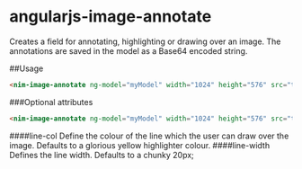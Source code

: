 angularjs-image-annotate
========================

Creates a field for annotating, highlighting or drawing over an image. The annotations are saved in the model as a Base64 encoded string.

##Usage
````html
<nim-image-annotate ng-model="myModel" width="1024" height="576" src="test.png" />
````
###Optional attributes
````html
<nim-image-annotate ng-model="myModel" width="1024" height="576" src="test.png" line-col="#F00" line-width="10" />
````
####line-col
Define the colour of the line which the user can draw over the image. Defaults to a glorious yellow highlighter colour.
####line-width
Defines the line width. Defaults to a chunky 20px;
